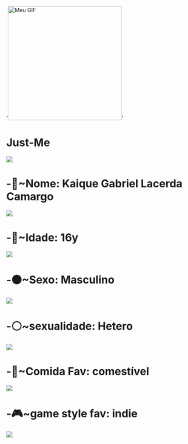 '<img src="https://encrypted-tbn0.gstatic.com/images?q=tbn:ANd9GcT1-OHREI_SA8zeQX12SPLjnvbDZmESfrH16g&s" alt="Meu GIF" width="300">'
# Just-Me
![](https://media2.giphy.com/media/mIg1Ik3KYxy0WylN3W/giphy.gif?cid=6c09b95277z5ubfw5yvvlk6wkpmn7e6q7h9jivb7y6l3yx5v&ep=v1_gifs_search&rid=giphy.gif&ct=g)
# -📛~Nome: Kaique Gabriel Lacerda Camargo
![](https://64.media.tumblr.com/6d4b1ece6a945fe9966f4346c6705567/8f144a3754bb04b9-b9/s540x810/7a21e3d1693ba36881d43c2cb977143f5dd18f6e.gif)
# -👴~Idade: 16y
![](https://www.maddymakesgames.com/articles/celeste_and_forgiveness/images/3.gif)
# -⚫~Sexo: Masculino
![](https://64.media.tumblr.com/452115a94309de388a764d1fd618c39f/tumblr_inline_p08wz4jeSI1qdiwz3_540.gif)
# -⚪~sexualidade: Hetero
![](https://media.tenor.com/CFST52puBgYAAAAd/hollow-knight.gif)
# -🥘~Comida Fav:  comestível
![](https://steamuserimages-a.akamaihd.net/ugc/1826772585313072382/F5C8BB0F64C9028DA04A32FB3945BE031E3E3B05/)
# -🎮~game style fav: indie
![](https://media.tenor.com/g_jk1kI6mgkAAAAC/hollow-knight.gif)